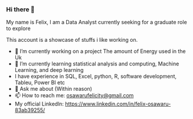 ### Hi there 👋

My name is Felix, I am a Data Analyst currently seeking for a graduate role to explore

This account is a showcase of stuffs i like working on.

- 🔭 I’m currently working on a project The amount of Energy used in the Uk
- 🌱 I’m currently learning statistical analysis and computing, Machine Learning, and deep learning
- I have experience in SQL, Excel, python, R, software development, Tableu, Power BI etc 
- 💬 Ask me about (Within reason)
- 📫 How to reach me: osawarufelicity@gmail.com
-    My official Linkedln: https://www.linkedin.com/in/felix-osawaru-83ab39255/


